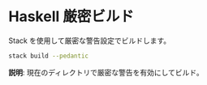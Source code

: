 # Haskell 厳密ビルド

Stack を使用して厳密な警告設定でビルドします。

```bash
stack build --pedantic
```

**説明**: 現在のディレクトリで厳密な警告を有効にしてビルド。
